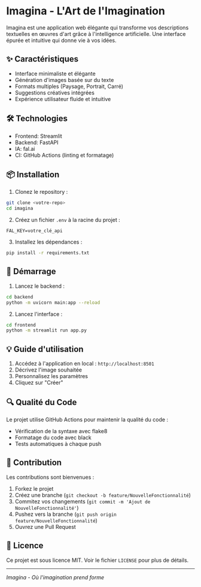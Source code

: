 # Imagina - L'Art de l'Imagination

Imagina est une application web élégante qui transforme vos descriptions textuelles en œuvres d'art grâce à l'intelligence artificielle. Une interface épurée et intuitive qui donne vie à vos idées.

## ✨ Caractéristiques

- Interface minimaliste et élégante
- Génération d'images basée sur du texte
- Formats multiples (Paysage, Portrait, Carré)
- Suggestions créatives intégrées
- Expérience utilisateur fluide et intuitive

## 🛠️ Technologies

- Frontend: Streamlit
- Backend: FastAPI
- IA: fal.ai
- CI: GitHub Actions (linting et formatage)

## 📦 Installation

1. Clonez le repository :
```bash
git clone <votre-repo>
cd imagina
```

2. Créez un fichier `.env` à la racine du projet :
```
FAL_KEY=votre_clé_api
```

3. Installez les dépendances :
```bash
pip install -r requirements.txt
```

## 🚀 Démarrage

1. Lancez le backend :
```bash
cd backend
python -m uvicorn main:app --reload
```

2. Lancez l'interface :
```bash
cd frontend
python -m streamlit run app.py
```

## 💡 Guide d'utilisation

1. Accédez à l'application en local : `http://localhost:8501`
2. Décrivez l'image souhaitée
3. Personnalisez les paramètres
4. Cliquez sur "Créer"

## 🔍 Qualité du Code

Le projet utilise GitHub Actions pour maintenir la qualité du code :
- Vérification de la syntaxe avec flake8
- Formatage du code avec black
- Tests automatiques à chaque push

## 🤝 Contribution

Les contributions sont bienvenues :
1. Forkez le projet
2. Créez une branche (`git checkout -b feature/NouvelleFonctionnalité`)
3. Commitez vos changements (`git commit -m 'Ajout de NouvelleFonctionnalité'`)
4. Pushez vers la branche (`git push origin feature/NouvelleFonctionnalité`)
5. Ouvrez une Pull Request

## 📝 Licence

Ce projet est sous licence MIT. Voir le fichier `LICENSE` pour plus de détails.

---

*Imagina - Où l'imagination prend forme* 